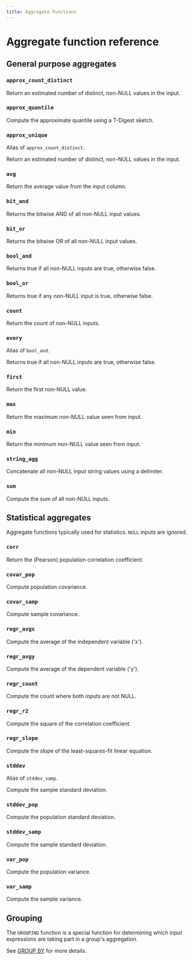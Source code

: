 ```yaml
---
title: Aggregate Functions
---
```


# Aggregate function reference

## General purpose aggregates

<!-- DOCSGEN_START general_purpose_aggregate_functions -->

### `approx_count_distinct`

Return an estimated number of distinct, non-NULL values in the input.

### `approx_quantile`

Compute the approximate quantile using a T-Digest sketch.

### `approx_unique`

Alias of `approx_count_distinct`.

Return an estimated number of distinct, non-NULL values in the input.

### `avg`

Return the average value from the input column.

### `bit_and`

Returns the bitwise AND of all non-NULL input values.

### `bit_or`

Returns the bitwise OR of all non-NULL input values.

### `bool_and`

Returns true if all non-NULL inputs are true, otherwise false.

### `bool_or`

Returns true if any non-NULL input is true, otherwise false.

### `count`

Return the count of non-NULL inputs.

### `every`

Alias of `bool_and`.

Returns true if all non-NULL inputs are true, otherwise false.

### `first`

Return the first non-NULL value.

### `max`

Return the maximum non-NULL value seen from input.

### `min`

Return the minimum non-NULL value seen from input.

### `string_agg`

Concatenate all non-NULL input string values using a delimiter.

### `sum`

Compute the sum of all non-NULL inputs.


<!-- DOCSGEN_END -->

## Statistical aggregates

Aggregate functions typically used for statistics. `NULL` inputs are ignored.

<!-- DOCSGEN_START statistics_aggregate_functions -->

### `corr`

Return the (Pearson) population correlation coefficient.

### `covar_pop`

Compute population covariance.

### `covar_samp`

Compute sample covariance.

### `regr_avgx`

Compute the average of the independent variable ('x').

### `regr_avgy`

Compute the average of the dependent variable ('y').

### `regr_count`

Compute the count where both inputs are not NULL.

### `regr_r2`

Compute the square of the correlation coefficient.

### `regr_slope`

Compute the slope of the least-squares-fit linear equation.

### `stddev`

Alias of `stddev_samp`.

Compute the sample standard deviation.

### `stddev_pop`

Compute the population standard deviation.

### `stddev_samp`

Compute the sample standard deviation.

### `var_pop`

Compute the population variance.

### `var_samp`

Compute the sample variance.


<!-- DOCSGEN_END -->

## Grouping

The `GROUPING` function is a special function for determining which input
expressions are taking part in a group's aggregation.

See [GROUP BY](../sql/query-syntax/group-by.md) for more details.
